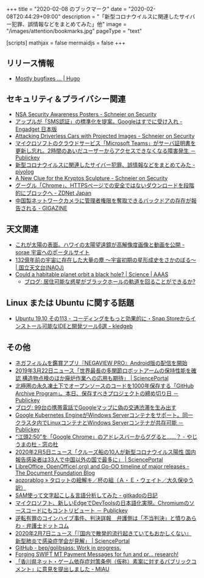 +++
title = "2020-02-08 のブックマーク"
date =  "2020-02-08T20:44:29+09:00"
description = "「新型コロナウイルスに関連したサイバー犯罪、誤情報などをまとめてみた」他"
image = "/images/attention/bookmarks.jpg"
pageType = "text"

[scripts]
  mathjax = false
  mermaidjs = false
+++

## リリース情報

- [Mostly bugfixes … | Hugo](https://gohugo.io/news/0.64.0-relnotes/)

## セキュリティ＆プライバシー関連

- [NSA Security Awareness Posters - Schneier on Security](https://www.schneier.com/blog/archives/2020/01/nsa_security_aw.html)
- [アップルが「SMS認証」の標準化を提案。Googleはすでに受け入れ - Engadget 日本版](https://japanese.engadget.com/jp-2020-02-01-sms-google.html)
- [Attacking Driverless Cars with Projected Images - Schneier on Security](https://www.schneier.com/blog/archives/2020/02/attacking_drive.html)
- [マイクロソフトのクラウドサービス「Microsoft Teams」がサーバ証明書を更新し忘れ。2時間のあいだユーザーからアクセスできなくなる障害発生 － Publickey](https://www.publickey1.jp/blog/20/microsoft_teams2.html)
- [新型コロナウイルスに関連したサイバー犯罪、誤情報などをまとめてみた - piyolog](https://piyolog.hatenadiary.jp/entry/2020/02/06/064457)
- [A New Clue for the Kryptos Sculpture - Schneier on Security](https://www.schneier.com/blog/archives/2020/02/a_new_clue_for_.html)
- [グーグル「Chrome」、HTTPSページでの安全ではないダウンロードを段階的にブロックへ - ZDNet Japan](https://japan.zdnet.com/article/35149093/)
- [中国製ネットワークカメラに管理者権限を奪取できるバックドアの存在が報告される - GIGAZINE](https://gigazine.net/news/20200207-xiongmai-backdoor/)

## 天文関連

- [これが太陽の表面。ハワイの太陽望遠鏡が高解像度画像と動画を公開 - sorae 宇宙へのポータルサイト](https://sorae.info/astronomy/20200131-nsf.html)
- [132億年前の宇宙に存在した大量の塵 ～宇宙初期の星形成史をさかのぼる～ | 国立天文台(NAOJ)](https://www.nao.ac.jp/news/science/2019/20190320-alma.html)
- [Could a habitable planet orbit a black hole? | Science | AAAS](https://www.sciencemag.org/news/2020/02/could-habitable-planet-orbit-black-hole)
	- [ブログ: 居住可能な惑星がブラックホールの軌道を回ることができるか?](https://okuranagaimo.blogspot.com/2020/02/blog-post_7.html)

## Linux または Ubuntu に関する話題

- [Ubuntu 19.10 その113 - コーディングをもっと効果的に・Snap Storeからインストール可能なIDEと開発ツール6選 - kledgeb](https://kledgeb.blogspot.com/2020/02/ubuntu-1910-113-snap-storeide6.html)

## その他

- [ネガフィルムを鑑賞アプリ『NEGAVIEW PRO』Android版の配信を開始](https://holiday-studio.co.jp/news/article/20191230.html)
- [2019年3月22日ニュース「世界最長の多関節ロボットアームの保持性能を確認 構造物点検のほか廃炉作業への応用も期待」 | SciencePortal](https://scienceportal.jst.go.jp/news/newsflash_review/newsflash/2019/03/20190322_01.html)
- [北極圏の永久凍土下でオープンソースのコードを1000年保存する「GitHub Archive Program」。本日、保存すべきプロジェクトの締め切り日 － Publickey](https://www.publickey1.jp/blog/20/1000github_archive_program.html)
- [ブログ: 99台の携帯電話でGoogleマップに偽の交通渋滞を生み出す](https://okuranagaimo.blogspot.com/2020/02/99google.html)
- [Google Kubernetes EngineがWindows Serverコンテナをサポート。同一クラスタ内でLinuxコンテナとWindows Serverコンテナが共存可能 － Publickey](https://www.publickey1.jp/blog/20/google_kubernetes_enginewindows_serverlinuxwindows_server.html)
- [“江頭2:50”を「Google Chrome」のアドレスバーからググると……？ - やじうまの杜 - 窓の杜](https://forest.watch.impress.co.jp/docs/serial/yajiuma/1233325.html)
- [2020年2月5日ニュース「クルーズ船の10人が新型コロナウイルス陽性 国内報告感染者は33人で中国以外の国で最多に」 | SciencePortal](https://scienceportal.jst.go.jp/news/newsflash_review/newsflash/2020/02/20200205_01.html)
- [LibreOffice, OpenOffice(.org) and Go-OO timeline of major releases - The Document Foundation Blog](https://blog.documentfoundation.org/blog/2020/02/04/libreoffice-openoffice-org-and-staroffice-timeline/)
- [aozorablog » タロットの絵解キ／杯の組（Ａ・Ｅ・ウェイト／大久保ゆう訳）](https://www.aozora.gr.jp/aozorablog/?p=4376)
- [SAM使って文字起こし＆言語分析してみた - gitkadoの日記](https://gitkado.hatenadiary.jp/entry/20200206/1580986165)
- [マイクロソフト、新しいEdgeでDevToolsの日本語化実現。Chromiumのソースコードにもコントリビュート － Publickey](https://www.publickey1.jp/blog/20/edgedevtoolschromium.html)
- [逆転有罪のコインハイブ事件、判決詳報　弁護側は「不当判決」と憤りあらわ - 弁護士ドットコム](https://www.bengo4.com/c_1009/n_10749/)
- [2020年2月7日ニュース「『国内で散発的流行起きていてもおかしくない』 新型肺炎で感染症学会が見解」 | SciencePortal](https://scienceportal.jst.go.jp/news/newsflash_review/newsflash/2020/02/20200207_01.html)
- [GitHub - bep/golibsass: Work in progress.](https://github.com/bep/golibsass)
- [Forging SWIFT MT Payment Messages for fun and pr... research!](https://labs.f-secure.com/blog/forging-swift-mt-payment-messages)
- [「香川県ネット・ゲーム依存症対策条例（仮称）素案に対するパブリックコメント」に意見を提出しました - MIAU](https://miau.jp/ja/946)
